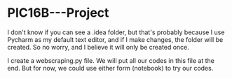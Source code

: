 # PIC16B---Project
I don't know if you can see a .idea folder, 
but that's probably because I use Pycharm as my default
text editor, and if I make changes, the folder will be
created. So no worry, and I believe it will only be 
created once. 

I create a webscraping.py file. We will put all our codes in this file at the end. 
But for now, we could use either form (notebook) to try our codes. 